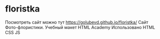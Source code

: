 # floristka
Посмотреть сайт можно тут https://golubevd.github.io/floristka/
Сайт Фото-флористики. 
Учебный макет HTML Academy
Использовано
HTML
CSS
JS
